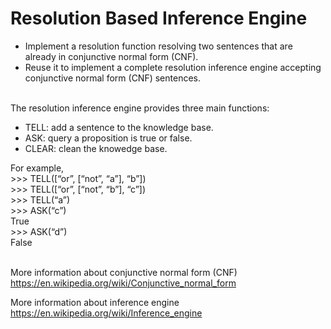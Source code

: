 # Resolution Based Inference Engine
- Implement a resolution function resolving two sentences that are already in conjunctive normal form (CNF).
- Reuse it to implement a complete resolution inference engine accepting conjunctive normal form (CNF) sentences.<br><br>

The resolution inference engine provides three main functions:
- TELL: add a sentence to the knowledge base.<br>
- ASK: query a proposition is true or false.<br>
- CLEAR: clean the knowedge base.

For example,<br>
\>>> TELL([“or”, [“not”, “a”], “b”])<br>
\>>> TELL([“or”, [“not”, “b”], “c”])<br>
\>>> TELL(“a”)<br>
\>>> ASK(“c”)<br>
True<br>
\>>> ASK(“d”)<br>
False<br><br>

More information about conjunctive normal form (CNF)<br>
https://en.wikipedia.org/wiki/Conjunctive_normal_form<br>

More information about inference engine<br>
https://en.wikipedia.org/wiki/Inference_engine
